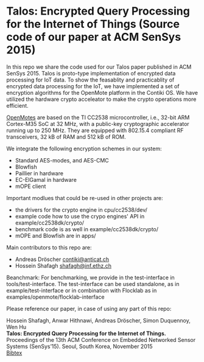 Talos: Encrypted Query Processing for the Internet of Things (Source code of our paper at ACM SenSys 2015)
============================

In this repo we share the code used for our Talos paper published in ACM SenSys 2015.
Talos is proto-type implementation of encrypted data processing for IoT data. To show the feasablity and practicablity of encrypted data processing for the IoT, we have implemented a set of encryption algorithms for the OpenMote platform in the Contiki OS. We have utilized the hardware crypto acceleator to make the crypto operations more efficient.

[OpenMotes](http://www.openmote.com/) are based on the TI CC2538 microcontroller, i.e., 32-bit ARM Cortex-M35 SoC at 32 MHz, with a public-key cryptographic accelerator running up to 250 MHz. They are equipped with 802.15.4 compliant RF transceivers, 32 kB of RAM and 512 kB of ROM.

We integrate the following encryption schemes in our system:
  * Standard AES-modes, and AES-CMC
  * Blowfish
  * Paillier in hardware
  * EC-ElGamal in hardware
  * mOPE client

Important modlues that could be re-used in other projects are:
  * the drivers for the crypto engine in cpu/cc2538/dev/
  * example code how to use the crypo engines' API in example/cc2538dk/crypto/
  * benchmark code is as well in example/cc2538dk/crypto/
  * mOPE and Blowfish are in apps/


Main contributors to this repo are:
 * Andreas Dröscher <contiki@anticat.ch>
 * Hossein Shafagh <shafagh@inf.ethz.ch>

Beanchmark: 
For benchmarking, we provide in the test-interface in tools/test-interface.
The test-interface can be used standalone, as in example/test-interface or in combination with Flocklab as in examples/openmote/flocklab-interface


Please reference our paper, in case of using any part of this repo:

Hossein Shafagh, Anwar Hithnawi, Andreas Dröscher, Simon Duquennoy, Wen Hu  
**Talos: Encrypted Query Processing for the Internet of Things.**  
Proceedings of the 13th ACM Conference on Embedded Networked Sensor Systems (SenSys’15). Seoul, South Korea, November 2015  
 [Bibtex](http://www.vs.inf.ethz.ch/publ/bibtex.html?file=papers/mshafagh_SenSys15_Talos)

